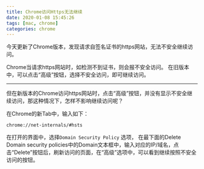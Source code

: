```yaml
---
title: Chrome访问Https无法继续
date: 2020-01-08 15:45:26
tags: [mac, chrome]
categories: chrome
---
```


今天更新了Chrome版本，发现请求自签名证书的https网站，无法不安全继续访问。

<!-- more -->

Chrome当请求https网站时，如检测不到证书，则会报不安全访问。
在旧版本中，可以点击“高级”按钮，选择不安全访问，即可继续访问。

----

但在新版本的Chrome访问https网站时，点击“高级”按钮，并没有显示不安全继续访问，那这种情况下，怎样不影响继续访问呢？

在Chrome的新Tab中，输入如下：

```
chrome://net-internals/#hsts
```

在打开的界面中，选择`Domain Security Policy` 选项， 在最下面的Delete Domain security policies中的Domain文本框中，输入对应的IP/域名，点击“Delete”按钮后，刷新访问的页面，在“高级”选项中，可以看到继续按照不安全访问的按钮。




